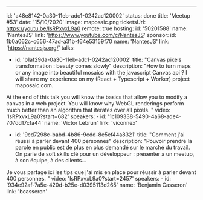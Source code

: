 ---

id: 'a48e8142-0a30-11eb-adc1-0242ac120002'
status: done
title: 'Meetup #53'
date: '15/10/2020'
image: maposaic.png
ticketsUrl: https://youtu.be/IsRPxvxL9a0
remote: true
hosting:
id: '50201588'
name: 'NantesJS'
link: 'https://www.youtube.com/c/NantesJS'
sponsor:
id: 1b0a062c-c656-47ad-a31b-f64e53159f70
name: 'NantesJS'
link: 'https://nantesjs.org/'
talks:

- id: 'b1af29da-0a30-11eb-adc1-0242ac120002'
  title: "Canvas pixels transformation : beauty comes slowly"
  description: "How to turn maps or any image into beautiful mosaics with the javascript Canvas api ? I will share my experience on my (React + Typescript + Worker) project maposaic.com.

At the end of this talk you will know the basics that allow you to modify a canvas in a web project. You will know why WebGL renderings perform much better than an algorithm that iterates over all pixels.
"
video: 'IsRPxvxL9a0?start=682'
speakers: -
id: '1c109338-5490-4a68-ade4-707dd17cfa44'
name: 'Victor Lebrun'
link: 'viconnex'

- id: '9cd7298c-babd-4b86-9cdd-8e5ef44a8321'
  title: "Comment j'ai réussi à parler devant 400 personnes"
  description: "Pouvoir prendre la parole en public est de plus en plus demandé sur le marché du travail. On parle de soft skills clé pour un développeur : présenter à un meetup, à son équipe, à des clients...

Je vous partage ici les tips que j'ai mis en place pour réussir à parler devant 400 personnes.
"
video: 'IsRPxvxL9a0?start=2457'
speakers: -
id: '934e92af-7a5e-420d-b25e-d0395113d265'
name: 'Benjamin Casseron'
link: 'bcasseron'
